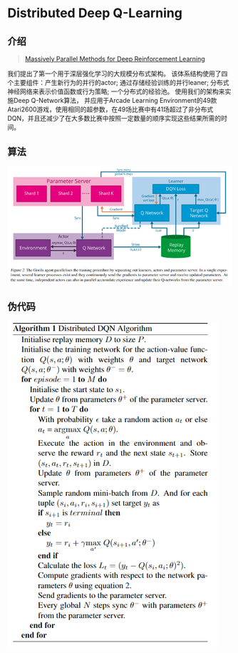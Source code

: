 # Distributed Deep Q-Learning

## 介绍

> [Massively Parallel Methods for Deep Reinforcement Learning](https://arxiv.org/pdf/1507.04296.pdf)

我们提出了第一个用于深层强化学习的大规模分布式架构。 该体系结构使用了四个主要组件：产生新行为的并行的actor; 通过存储经验训练的并行leaner; 分布式神经网络来表示价值函数或行为策略; 一个分布式的经验池。 使用我们的架构来实施Deep Q-Network算法， 并应用于Arcade Learning Environment的49款Atari2600游戏，使用相同的超参数，在49场比赛中有41场超过了非分布式DQN，并且还减少了在大多数比赛中按照一定数量的顺序实现这些结果所需的时间。

## 算法

![](../../.gitbook/assets/image%20%2842%29.png)

## 伪代码

![](../../.gitbook/assets/image%20%2836%29.png)

